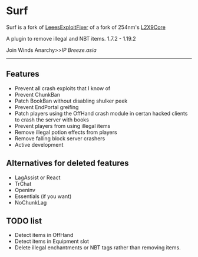# Surf
Surf is a fork of [LeeesExploitFixer](https://github.com/XeraPlugins/LeeesExploitFixer-3.0) of a fork of 254nm's [L2X9Core](https://github.com/254nm/L2X9Core)

A plugin to remove illegal and NBT items. 1.7.2 - 1.19.2

Join Winds Anarchy>>*IP Breeze.asia*
___

## Features

* Prevent all crash exploits that I know of
* Prevent ChunkBan
* Patch BookBan without disabling shulker peek
* Prevent EndPortal greifing
* Patch players using the OffHand crash module in certan hacked clients to crash the server with books
* Prevent players from using illegal items
* Remove illegal potion effects from players
* Remove falling block server crashers
* Active development

## Alternatives for deleted features
* LagAssist or React
* TrChat
* Openinv
* Essentials (if you want)
* NoChunkLag

## TODO list
* Detect items in OffHand
* Detect items in Equipment slot
* Delete illegal enchantments or NBT tags rather than removing items.
